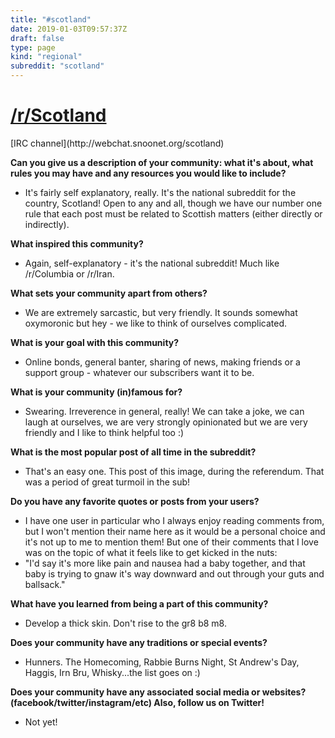 ```yaml
---
title: "#scotland"
date: 2019-01-03T09:57:37Z
draft: false
type: page
kind: "regional"
subreddit: "scotland"
---
```


<h1><a href="https://scotland.reddit.com">/r/Scotland</a></h1>
[IRC channel](http://webchat.snoonet.org/scotland)

**Can you give us a description of your community: what it's about, what rules you may have and any resources you would like to include?**

* It's fairly self explanatory, really. It's the national subreddit for the country, Scotland! Open to any and all, though we have our number one rule that each post must be related to Scottish matters (either directly or indirectly).

**What inspired this community?**

* Again, self-explanatory - it's the national subreddit! Much like /r/Columbia or /r/Iran.

**What sets your community apart from others?**

* We are extremely sarcastic, but very friendly. It sounds somewhat oxymoronic but hey - we like to think of ourselves complicated.

**What is your goal with this community?**

* Online bonds, general banter, sharing of news, making friends or a support group - whatever our subscribers want it to be.

**What is your community (in)famous for?**

* Swearing. Irreverence in general, really! We can take a joke, we can laugh at ourselves, we are very strongly opinionated but we are very friendly and I like to think helpful too :)

**What is the most popular post of all time in the subreddit?**

* That's an easy one. This post of this image, during the referendum. That was a period of great turmoil in the sub!

**Do you have any favorite quotes or posts from your users?**

* I have one user in particular who I always enjoy reading comments from, but I won't mention their name here as it would be a personal choice and it's not up to me to mention them! But one of their comments that I love was on the topic of what it feels like to get kicked in the nuts:
* "I'd say it's more like pain and nausea had a baby together, and that baby is trying to gnaw it's way downward and out through your guts and ballsack."

**What have you learned from being a part of this community?**

* Develop a thick skin. Don't rise to the gr8 b8 m8.

**Does your community have any traditions or special events?**

* Hunners. The Homecoming, Rabbie Burns Night, St Andrew's Day, Haggis, Irn Bru, Whisky...the list goes on :)

**Does your community have any associated social media or websites? (facebook/twitter/instagram/etc) Also, follow us on Twitter!**

* Not yet!

